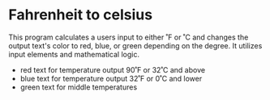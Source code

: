 # Fahrenheit to celsius 

This program calculates a users input to either ˚F or ˚C and changes the output text's color to red, blue, or green depending on the degree. It utilizes input elements and mathematical logic.
- red text for temperature output 90˚F or 32˚C and above
- blue text for temperature output 32˚F or 0˚C and lower
- green text for middle temperatures
